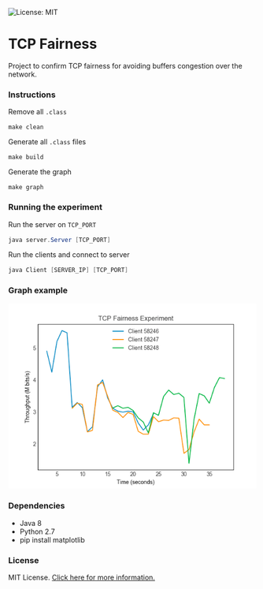 ![License: MIT](https://img.shields.io/badge/License-MIT-blue.svg)

# TCP Fairness

Project to confirm TCP fairness for avoiding buffers congestion over the network.

### Instructions

Remove all `.class`

```shell
make clean
```

Generate all `.class` files

```shell
make build
```

Generate the graph
```shell
make graph
```

### Running the experiment

Run the server on `TCP_PORT`

```java
java server.Server [TCP_PORT]
```

Run the clients and connect to server

```java
java Client [SERVER_IP] [TCP_PORT]
```

### Graph example

![Example](./img/plot.png)

### Dependencies

- Java 8
- Python 2.7
- pip install matplotlib

### License
MIT License. [Click here for more information.](LICENSE)